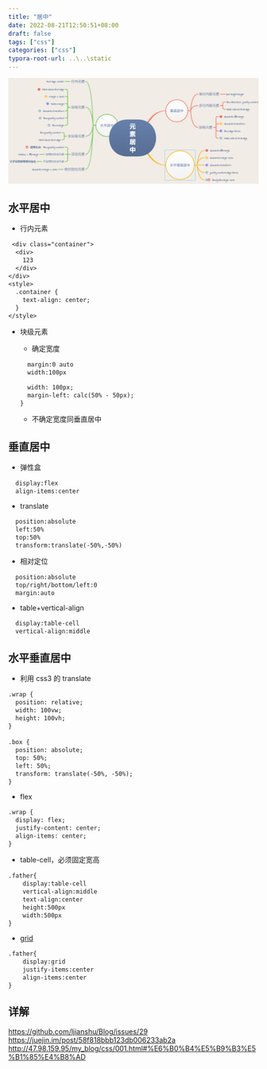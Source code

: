 ```yaml
---
title: "居中"
date: 2022-08-21T12:50:51+08:00
draft: false
tags: ["css"]
categories: ["css"]
typora-root-url: ..\..\static
---
```



![image](/images/50374866-75bc1200-062f-11e9-8f19-e044ad460927.png)


## 水平居中

- 行内元素

```
 <div class="container">
  <div>
    123
  </div>
</div>
<style>
  .container {
    text-align: center;
  }
</style>
```

- 块级元素

  - 确定宽度

  ```
    margin:0 auto
    width:100px
  ```

  ```
    width: 100px;
    margin-left: calc(50% - 50px);
  }
  ```

  - 不确定宽度同垂直居中

## 垂直居中

- 弹性盒

```
  display:flex
  align-items:center
```

- translate

```
  position:absolute
  left:50%
  top:50%
  transform:translate(-50%,-50%)
```

- 相对定位

```
  position:absolute
  top/right/bottom/left:0
  margin:auto
```

- table+vertical-align

```
  display:table-cell
  vertical-align:middle
```

## 水平垂直居中

- 利用 css3 的 translate

```
.wrap {
  position: relative;
  width: 100vw;
  height: 100vh;
}

.box {
  position: absolute;
  top: 50%;
  left: 50%;
  transform: translate(-50%, -50%);
}
```

- flex

```
.wrap {
  display: flex;
  justify-content: center;
  align-items: center;
}
```

- table-cell，必须固定宽高

```
.father{
    display:table-cell
    vertical-align:middle
    text-align:center
    height:500px
    width:500px
}
```

- [grid](https://juejin.im/post/6844903809953562638)

```
.father{
	display:grid
	justify-items:center
	align-items:center
}
```



## 详解

https://github.com/ljianshu/Blog/issues/29
https://juejin.im/post/58f818bbb123db006233ab2a
http://47.98.159.95/my_blog/css/001.html#%E6%B0%B4%E5%B9%B3%E5%B1%85%E4%B8%AD